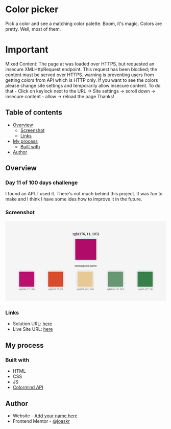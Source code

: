 # Color picker

Pick a color and see a matching color palette. Boom, it's magic. Colors are pretty. Well, most of them.

# Important

Mixed Content: The page at was loaded over HTTPS, but requested an insecure XMLHttpRequest endpoint. This request has been blocked; the content must be served over HTTPS.
warning is preventing users from getting colors from API which is HTTP only. If you want to see the colors please change site settings and temporarily allow insecure content. 
To do that - Click on keylock next to the URL -> Site settings -> scroll down -> insecure content - allow -> reload the page
Thanks! 

## Table of contents

- [Overview](#overview)
  - [Screenshot](#screenshot)
  - [Links](#links)
- [My process](#my-process)
  - [Built with](#built-with)
- [Author](#author)

## Overview

### Day 11 of 100 days challenge

I found an API. I used it. There's not much behind this project. It was fun to make and I think I have some ides how to improve it in the future.

### Screenshot

![](./design/desktop-design.jpg)

### Links

- Solution URL: [here](https://github.com/joaskr/100-days-challenge/tree/main/Picker)
- Live Site URL: [here](https://100-days-challenge-azure.vercel.app/Picker/index.html)

## My process

### Built with

- HTML
- CSS
- JS
- [Colormind API](http://colormind.io/api-access/)

## Author

- Website - [Add your name here](https://www.your-site.com)
- Frontend Mentor - [@joaskr](https://www.frontendmentor.io/profile/joaskr)

